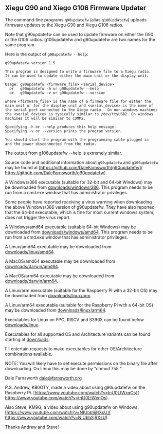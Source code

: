 ## Xiegu G90 and Xiego G106 Firmware Updater

The command-line programs `g90updatefw` (alias `g106updatefw`) uploads
firmware updates to the Xiegu G90 and Xiegu G106 radios.

Note that g90updatefw can be used to update firmware on either
the G90 or the G106 radios.
g106updatefw and g90updatefw are two names for the same program.

Here is the output of `g90updatefw --help`:

    g90updatefw version 1.5

    This program is designed to write a firmware file to a Xiegu radio.
    It can be used to update either the main unit or the display unit.

	Usage: g90updatefw <firmware_file> <serial_device>
	  or   g90updatefw -h or g90updatefw --help
	  or   g90updatefw -v or g90updatefw --version

    where <firmware_file> is the name of a firmware file for either the
    main unit or for the display unit and <serial_device> is the name of
    the serial port connected to the Xiegu radio.  On non-windows machines
    the <serial_device> is typically similar to /dev/ttyUSB2. On windows
    machines it will be similar to COMM2.

    Specifying -h or --help produces this help message.
    Specifying -v or --version prints the program version.

    You should start the program with the programming cable plugged in
    and the power disconnected from the radio.

The output from g106updatefw --help is extremely similar.

Source code and additional information about `g90updatefw` and `g106updatefw` may be found at
[https://github.com/DaleFarnsworth/g90updatefw](
https://github.com/DaleFarnsworth/g90updatefw).

A Windows/386 executable (suitable for 32-bit and 64-bit Windows) may be downloaded
from [downloads/windows/386](
downloads/windows/386).
This program needs to be run from a cmd.exe window that has administrator privileges.

Some people have reported receiving a virus warning when downloading the above Windows/386
version of g90updatefw.  They have also reported that the 64-bit executable, which is
fine for most current windows system, does not trigger the virus report.

A Windows/amd64 executable (suitable 64-bit Windows) may be downloaded
from [downloads/windows/amd64](
downloads/windows/amd64).
This program needs to be run from a cmd.exe window that has administrator privileges.

A Linux/amd64 executable may be downloaded from
[downloads/linux/amd64](
downloads/linux/amd64).

A MacOS/amd64 executable may be downloaded from
[downloads/darwin/amd64](
downloads/darwin/amd64).

A MacOS/arm64 executable may be downloaded from
[downloads/darwin/arm64](
downloads/darwin/arm64).

A Linux/arm executable (suitable for the Raspberry Pi with a 32-bit OS) may be downloaded from
[downloads/linux/arm](
downloads/linux/arm).

A Linux/arm64 executable (suitable for the Raspberry Pi with a 64-bit OS) may be downloaded from
[downloads/linux/arm64](
downloads/linux/arm64).

Executables for Linux on PPC, RISCV and S390X can be found below
[downloads/linux](
downloads/linux).

Executables for all supported OS and Architecture variants can be found starting at 
[downloads](
downloads).

I'll entertain requests to make executables for other OS/Architecture
combinations available.

NOTE: You will likely have to set execute permissions on the binary file after
downloading.  On Linux this may be done by "chmod 755 <filename>".

Dale Farnsworth dale@farnsworth.org

P.S. Andrew, KB0OTY, made a video about using g90updatefw on the Raspberry Pi.
[https://www.youtube.com/watch?v=tnU0LtWxqOs](
https://www.youtube.com/watch?v=tnU0LtWxqOs).

Also Steve, KM9G, a video about using g90updatefw on Windows.
[https://www.youtube.com/watch?v=NIUbbSjRXsU](
https://www.youtube.com/watch?v=NIUbbSjRXsU).

Thanks Andrew and Steve!
